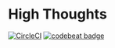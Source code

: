 # High Thoughts

[![CircleCI](https://circleci.com/gh/tianhaoz95/high-thoughts.svg?style=svg)](https://circleci.com/gh/tianhaoz95/high-thoughts)
[![codebeat badge](https://codebeat.co/badges/044d1ccd-a459-4586-bc3c-8a0edb220e80)](https://codebeat.co/projects/github-com-tianhaoz95-high-thoughts-master)
